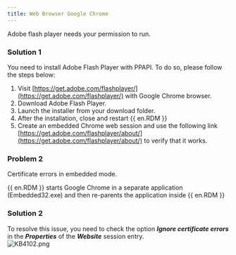 ```yaml
---
title: Web Browser Google Chrome
---
```

Adobe flash player needs your permission to run.
### Solution 1
You need to install Adobe Flash Player with PPAPI. To do so, please follow the steps below:  

1. Visit [https://get.adobe.com/flashplayer/](https://get.adobe.com/flashplayer/) with Google Chrome browser.
1. Download Adobe Flash Player.
1. Launch the installer from your download folder.
1. After the installation, close and restart {{ en.RDM }}
1. Create an embedded Chrome web session and use the following link [https://get.adobe.com/flashplayer/about/](https://get.adobe.com/flashplayer/about/) to verify that it works.
### Problem 2
Certificate errors in embedded mode.  

{{ en.RDM }} starts Google Chrome in a separate application (Embedded32.exe) and then re-parents the application inside {{ en.RDM }}
### Solution 2
To resolve this issue, you need to check the option ***Ignore certificate errors*** in the ***Properties*** of the ***Website*** session entry.  
![KB4102.png](/img/en/kb/KB4102.png)
